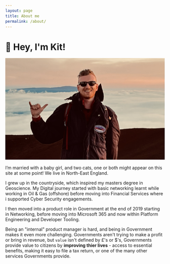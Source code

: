 ```yaml
---
layout: page
title: About me
permalink: /about/
---
```

# :wave: Hey, I'm Kit!

![Image of me throwing a shaka at the top of Mauna Kea](/assets/images/Me.jpeg)

I’m married with a baby girl, and two cats, one or both might appear on this site at some point! We live in North-East England.

I grew up in the countryside, which inspired my masters degree in Geoscience. My Digital journey started with basic networking learnt while working in Oil & Gas (offshore) before moving into Financial Services where i supported Cyber Security engagements.

I then moved into a product role in Government at the end of 2019 starting in Networking, before moving into Microsoft 365 and now within Platform Engineering and Developer Tooling.

Being an "internal" product manager is hard, and being in Government makes it even more challenging. Governments aren't trying to make a profit or bring in revenue, but `value` isn't defined by £'s or $'s, Governments provide value to citizens by **improving thier lives** - access to essential benefits, making it easy to file a tax return, or one of the many other services Governments provide. 